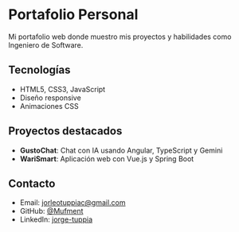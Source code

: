 # Portafolio Personal

Mi portafolio web donde muestro mis proyectos y habilidades como Ingeniero de Software.

## Tecnologías

- HTML5, CSS3, JavaScript
- Diseño responsive
- Animaciones CSS

## Proyectos destacados

- **GustoChat**: Chat con IA usando Angular, TypeScript y Gemini
- **WariSmart**: Aplicación web con Vue.js y Spring Boot

## Contacto

- Email: jorleotuppiac@gmail.com
- GitHub: [@Mufment](https://github.com/Mufment)
- LinkedIn: [jorge-tuppia](https://www.linkedin.com/in/jorge-tuppia)
